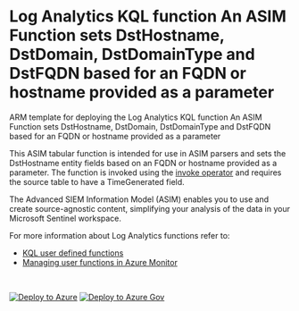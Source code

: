 # Log Analytics KQL function An ASIM Function sets DstHostname, DstDomain, DstDomainType and DstFQDN based for an FQDN or hostname provided as a parameter

ARM template for deploying the Log Analytics KQL function An ASIM Function sets DstHostname, DstDomain, DstDomainType and DstFQDN based for an FQDN or hostname provided as a parameter

This ASIM tabular function is intended for use in ASIM parsers and sets the DstHostname entity fields based on an FQDN or hostname provided as a parameter. The function is invoked using the [invoke operator](https://docs.microsoft.com/azure/data-explorer/kusto/query/invokeoperator) and requires the source table to have a TimeGenerated field. 


The Advanced SIEM Information Model (ASIM) enables you to use and create source-agnostic content, simplifying your analysis of the data in your Microsoft Sentinel workspace.

For more information about Log Analytics functions refer to:

- [KQL user defined functions](https://docs.microsoft.com/azure/data-explorer/kusto/query/functions/user-defined-functions)
- [Managing user functions in Azure Monitor](https://docs.microsoft.com/azure/azure-monitor/logs/functions)

<br/>

[![Deploy to Azure](https://aka.ms/deploytoazurebutton)](https://portal.azure.com/#create/Microsoft.Template/https%3A%2F%2Fraw.githubusercontent.com%2FAzure%2FAzure-Sentinel%2Fmaster%2FASIM%2FLibrary%2FARM%2FASIM_ResolveDstFQDN%2FASIM_ResolveDstFQDN.json) [![Deploy to Azure Gov](https://aka.ms/deploytoazuregovbutton)](https://portal.azure.us/#create/Microsoft.Template/uri/https%3A%2F%2Fraw.githubusercontent.com%2FAzure%2FAzure-Sentinel%2Fmaster%2FASIM%2FLibrary%2FARM%2FASIM_ResolveDstFQDN%2FASIM_ResolveDstFQDN.json)
